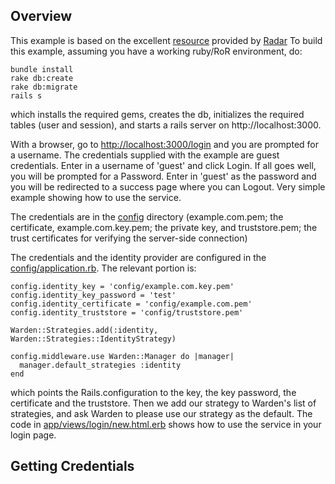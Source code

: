 ## Overview

This example is based on the excellent [resource](https://github.com/radar/guides/tree/master/warden) provided by [Radar](https://github.com/radar)
To build this example, assuming you have a working ruby/RoR environment, do:

    bundle install
    rake db:create
    rake db:migrate
    rails s

which installs the required gems, creates the db, initializes the required tables (user and session), and starts a rails server on http://localhost:3000. 

With a browser, go to [http://localhost:3000/login](http://localhost:3000/login) and you are prompted for a username. The credentials supplied with the example are guest credentials. Enter in a username of 'guest' and click Login. If all goes well, you will be prompted for a Password. Enter in 'guest' as the password and you will be redirected to a success page where you can Logout. Very simple example showing how to use the service.

The credentials are in the [config](https://github.com/ufpidentity/identity-warden-example/tree/master/config) directory (example.com.pem; the certificate, example.com.key.pem; the private key, and truststore.pem; the trust certificates for verifying the server-side connection)

The credentials and the identity provider are configured in the [config/application.rb](https://github.com/ufpidentity/identity-warden-example/blob/master/config/application.rb). The relevant portion is:

    config.identity_key = 'config/example.com.key.pem'
    config.identity_key_password = 'test'
    config.identity_certificate = 'config/example.com.pem'
    config.identity_truststore = 'config/truststore.pem'

    Warden::Strategies.add(:identity, Warden::Strategies::IdentityStrategy)

    config.middleware.use Warden::Manager do |manager|
      manager.default_strategies :identity
    end

which points the Rails.configuration to the key, the key password, the certificate and the truststore. Then we add our strategy to Warden's list of strategies, and ask Warden to please use our strategy as the default. The code in [app/views/login/new.html.erb](https://github.com/ufpidentity/identity-warden-example/blob/master/app/views/login/new.html.erb) shows how to use the service in your login page.

## Getting Credentials